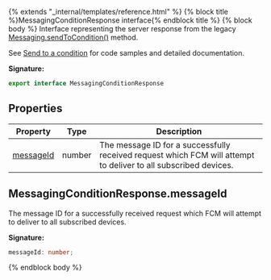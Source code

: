 {% extends "_internal/templates/reference.html" %}
{% block title %}MessagingConditionResponse interface{% endblock title %}
{% block body %}
Interface representing the server response from the legacy [Messaging.sendToCondition()](./firebase-admin.messaging.messaging.md#messagingsendtocondition) method.

See [Send to a condition](https://firebase.google.com/docs/cloud-messaging/admin/send-messages#send_to_a_condition) for code samples and detailed documentation.

<b>Signature:</b>

```typescript
export interface MessagingConditionResponse 
```

## Properties

|  Property | Type | Description |
|  --- | --- | --- |
|  [messageId](./firebase-admin.messaging.messagingconditionresponse.md#messagingconditionresponsemessageid) | number | The message ID for a successfully received request which FCM will attempt to deliver to all subscribed devices. |

## MessagingConditionResponse.messageId

The message ID for a successfully received request which FCM will attempt to deliver to all subscribed devices.

<b>Signature:</b>

```typescript
messageId: number;
```
{% endblock body %}
